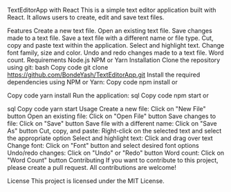 TextEditorApp with React
This is a simple text editor application built with React. It allows users to create, edit and save text files.

Features
Create a new text file.
Open an existing text file.
Save changes made to a text file.
Save a text file with a different name or file type.
Cut, copy and paste text within the application.
Select and highlight text.
Change font family, size and color.
Undo and redo changes made to a text file.
Word count.
Requirements
Node.js
NPM or Yarn
Installation
Clone the repository using git:
bash
Copy code
git clone https://github.com/BondeYash/TextEditorApp.git
Install the required dependencies using NPM or Yarn:
Copy code
npm install
or

Copy code
yarn install
Run the application:
sql
Copy code
npm start
or

sql
Copy code
yarn start
Usage
Create a new file: Click on "New File" button
Open an existing file: Click on "Open File" button
Save changes to file: Click on "Save" button
Save file with a different name: Click on "Save As" button
Cut, copy, and paste: Right-click on the selected text and select the appropriate option
Select and highlight text: Click and drag over text
Change font: Click on "Font" button and select desired font options
Undo/redo changes: Click on "Undo" or "Redo" button
Word count: Click on "Word Count" button
Contributing
If you want to contribute to this project, please create a pull request. All contributions are welcome!

License
This project is licensed under the MIT License.




